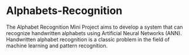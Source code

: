 # Alphabets-Recognition
The Alphabet Recognition Mini Project aims to develop a system that can recognize handwritten alphabets using Artificial Neural Networks (ANN). Handwritten alphabet recognition is a classic problem in the field of machine learning and pattern recognition.
